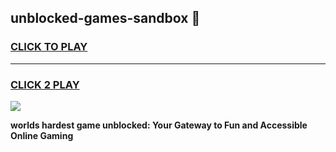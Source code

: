 
## unblocked-games-sandbox 👋
<h3>
<a href="https://premium.freeplayer.one?title=unblocked-games-sandbox&ref=14F">CLICK TO PLAY</a></h3>
<hr>

<h3>
<a href="https://premium.freeplayer.one?title=unblocked-games-sandbox&ref=14F">CLICK 2 PLAY</a>
  
</h3>

<a href="https://premium.freeplayer.one?title=unblocked-games-sandbox&ref=12F/"><img src="https://clearcache.store/games.png"></a>


**worlds hardest game unblocked: Your Gateway to Fun and Accessible Online Gaming**
